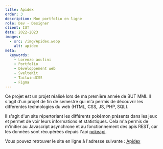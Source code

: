```yaml
---
title: Apidex
order: 3
description: Mon portfolio en ligne
role: Dev - Designer
client: IUT
date: 2022-2023
images:
  - src: /img/Apidex.webp
    alt: apidex
meta:
  keywords: 
    - Lorenzo aoulini
    - Portfolio
    - Développement web
    - SvelteKit
    - TailwindCSS
    - Figma
---
```



Ce projet est un projet réalisé lors de ma première année de BUT MMI. Il s'agit d'un projet de fin de semestre qui m'a permis de découvrir les differentes technologies du web (HTML, CSS, JS, PHP, SQL).
<br />

Il s'agit d'un site répertoriant les différents pokémon présents dans les jeux et permet de voir leurs informations et statistiques.
Cela m'a permis de m'initier au Javascript asynchrone et au fonctionnement des apis REST, car les données sont récupérées depuis l'api [pokeapi](https://pokeapi.co/).
<br />

Vous pouvez retrouver le site en ligne à l'adresse suivante : [Apidex](https://lorenzoa.dev/apidex/) 



<style>
  a {
    @apply text-primary-500 hover:underline;
  }
</style>